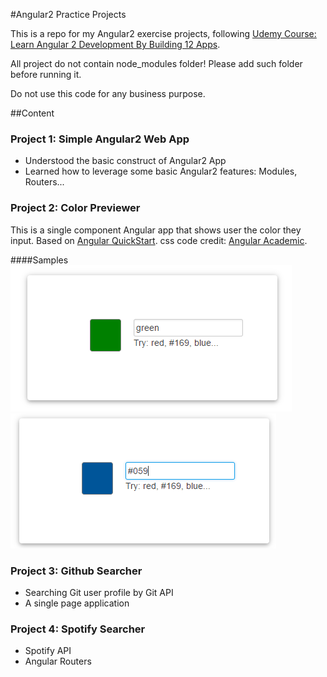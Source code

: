 #Angular2 Practice Projects

This is a repo for my Angular2 exercise projects, following [Udemy Course: Learn Angular 2 Development By Building 12 Apps](https://www.udemy.com/learn-angular-2-development-by-building-10-apps).

All project do not contain node_modules folder! Please add such folder before running it.

Do not use this code for any business purpose.

##Content

### Project 1: Simple Angular2 Web App
- Understood the basic construct of Angular2 App
- Learned how to leverage some basic Angular2 features: Modules, Routers...

### Project 2: Color Previewer
This is a single component Angular app that shows user the color they input. Based on [Angular QuickStart](https://github.com/angular/quickstart).
css code credit: [Angular Academic](https://angular-academy.s3-us-west-1.amazonaws.com/styles/angular-academy-lessons-theme-v1.css).

####Samples
![sample1](https://github.com/Tempay/tempay.github.io/blob/master/img/color-previewer-1.PNG?raw=true)
![sample2](https://github.com/Tempay/tempay.github.io/blob/master/img/color-previewer-2.PNG?raw=true)

### Project 3: Github Searcher
- Searching Git user profile by Git API
- A single page application

### Project 4: Spotify Searcher
- Spotify API
- Angular Routers

